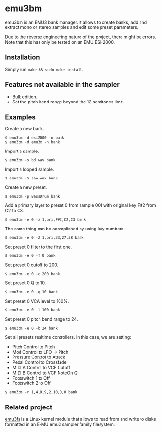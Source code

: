 # emu3bm

emu3bm is an EMU3 bank manager. It allows to create banks, add and extract mono or stereo samples and edit some preset parameters.

Due to the reverse engineering nature of the project, there might be errors. Note that this has only be tested on an EMU ESI-2000.

## Installation

Simply run `make && sudo make install`.

## Features not available in the sampler

* Bulk edition.
* Set the pitch bend range beyond the 12 semitones limit.

## Examples

Create a new bank.
```
$ emu3bm -d esi2000 -n bank
$ emu3bm -d emu3x -n bank
```

Import a sample.
```
$ emu3bm -s bd.wav bank
```

Import a looped sample.
```
$ emu3bm -S saw.wav bank
```

Create a new preset.
```
$ emu3bm -p BassDrum bank
```

Add a primary layer to preset 0 from sample 001 with original key F#2 from C2 to C3.
```
$ emu3bm -e 0 -z 1,pri,F#2,C2,C3 bank
```

The same thing can be acomplished by using key numbers.
```
$ emu3bm -e 0 -Z 1,pri,33,27,38 bank
```

Set preset 0 filter to the first one.
```
$ emu3bm -e 0 -f 0 bank
```

Set preset 0 cutoff to 200.
```
$ emu3bm -e 0 -c 200 bank
```

Set preset 0 Q to 10.
```
$ emu3bm -e 0 -q 10 bank
```

Set preset 0 VCA level to 100%.
```
$ emu3bm -e 0 -l 100 bank
```

Set preset 0 pitch bend range to 24.
```
$ emu3bm -e 0 -b 24 bank
```

Set all presets realtime controllers. In this case, we are setting:
- Pitch Control to Pitch
- Mod Control to LFO -> Pitch
- Pressure Control to Attack
- Pedal Control to Crossfade
- MIDI A Control to VCF Cutoff
- MIDI B Control to VCF NoteOn Q
- Footswitch 1 to Off
- Footswitch 2 to Off

```
$ emu3bm -r 1,4,8,9,2,10,0,0 bank
```

## Related project

[emu3fs](https://github.com/dagargo/emu3fs) is a Linux kernel module that allows to read from and write to disks formatted in an E-MU emu3 sampler family filesystem.
